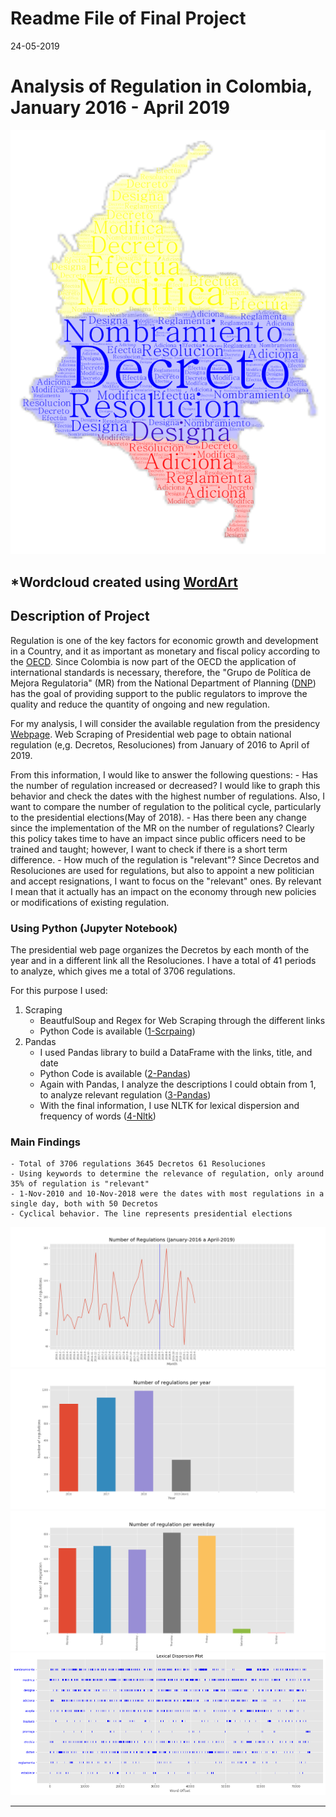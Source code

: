 # Readme File of Final Project 
24-05-2019

# Analysis of Regulation in Colombia, January 2016 - April 2019

<img src="Images/Regulation_words.png">

*Wordcloud created using [WordArt](https://wordart.com/)
---

## Description of Project

Regulation is one of the key factors for economic growth and development in a Country, and it as important as monetary and fiscal policy according to the [OECD](https://www.oecd.org/publications/oecd-regulatory-policy-outlook-2015-9789264238770-en.htm). Since Colombia is now part of the OECD the application of international standards is necessary, therefore, the "Grupo de Política de Mejora Regulatoria" (MR) from the National Department of Planning ([DNP](https://www.dnp.gov.co/programas/Mejora%20Regulatoria/Paginas/Mejora-Regulatoria.aspx)) has the goal of providing support to the public regulators to improve the quality and reduce the quantity of ongoing and new regulation.

For my analysis, I will consider the available regulation from the presidency [Webpage](https://id.presidencia.gov.co/Paginas/presidencia.aspx). Web Scraping of Presidential web page to obtain national regulation (e,g. Decretos, Resoluciones) from January of 2016 to April of 2019.

From this information, I would like to answer the following questions: 
    - Has the number of regulation increased or decreased? I would like to graph this behavior and check the dates with the highest           number of regulations. Also, I want to compare the number of regulation to the political cycle, particularly to the presidential         elections(May of 2018). 
    - Has there been any change since the implementation of the MR on the number of regulations? Clearly this policy takes time to have       an impact since public officers need to be trained and taught; however, I want to check if there is a short term difference. 
    - How much of the regulation is "relevant"? Since Decretos and Resoluciones are used for regulations, but also to appoint a new           politician and accept resignations, I want to focus on the "relevant" ones. By relevant I mean that it actually has an impact on         the economy through new policies or modifications of existing regulation.


### Using Python (Jupyter Notebook)
The presidential web page organizes the Decretos by each month of the year and in a different link all the Resoluciones. I have a total of 41 periods to analyze, which gives me a total of 3706 regulations.

For this purpose I used:
1. Scraping
    - BeautfulSoup and Regex for Web Scraping through the different links 
    - Python Code is available ([1-Scrpaing](https://github.com/FranPacho/MCPP_francisco.monsalve/blob/master/Final/I-%20Web%20Scraping%20(Links%20presidencia).ipynb))
2. Pandas
    - I used Pandas library to build a DataFrame with the links, title, and date
    - Python Code is available ([2-Pandas](https://github.com/FranPacho/MCPP_francisco.monsalve/blob/master/Final/II.%20Regex%20y%20Pandas%20-%20An%C3%A1lisis%20Decretos.ipynb))
    - Again with Pandas, I analyze the descriptions I could obtain from 1,  to analyze relevant regulation ([3-Pandas](https://github.com/FranPacho/MCPP_francisco.monsalve/blob/master/Final/III.%20Pandas%20-%20An%C3%A1lisis%20del%20dataframe.ipynb))
    - With the final information, I use NLTK for lexical dispersion and frequency of words ([4-Nltk](https://github.com/FranPacho/MCPP_francisco.monsalve/blob/master/Final/IV%20-%20NLTK%20on%20Dataframe.ipynb))


### Main Findings

    - Total of 3706 regulations 3645 Decretos 61 Resoluciones 
    - Using keywords to determine the relevance of regulation, only around 35% of regulation is "relevant" 
    - 1-Nov-2010 and 10-Nov-2018 were the dates with most regulations in a single day, both with 50 Decretos 
    - Cyclical behavior. The line represents presidential elections
    
<img src="Images/regulations_line.png">


<img src="Images/regulations_year.png">


<img src="Images/regulation_weekday.png">


<img src="Images/lexical_dispersion.PNG">

--- 


